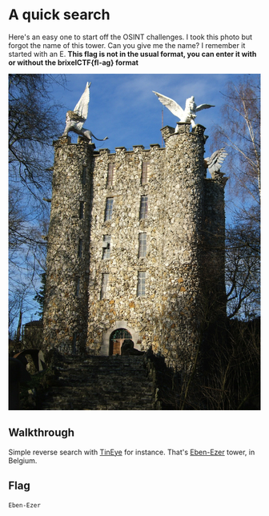 # A quick search

Here's an easy one to start off the OSINT challenges. I took this photo but forgot the name of this tower. Can you give me the name? I remember it started with an E. **This flag is not in the usual format, you can enter it with or without the brixelCTF{fl-ag} format**

![img](a_quick_search.jpg)

## Walkthrough

Simple reverse search with [TinEye](https://tineye.com/) for instance. That's [Eben-Ezer](https://en.wikipedia.org/wiki/Eben-Ezer_Tower) tower, in Belgium.

## Flag

```
Eben-Ezer
```


